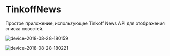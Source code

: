 # TinkoffNews
Простое приложение, использующее Tinkoff News API для отображения списка новостей.

![device-2018-08-28-180159](https://user-images.githubusercontent.com/1870469/44724836-5122b400-aaed-11e8-89a0-288b6d32a41e.png)

![device-2018-08-28-180221](https://user-images.githubusercontent.com/1870469/44724837-5122b400-aaed-11e8-8cb4-30de1ce3385a.png)
